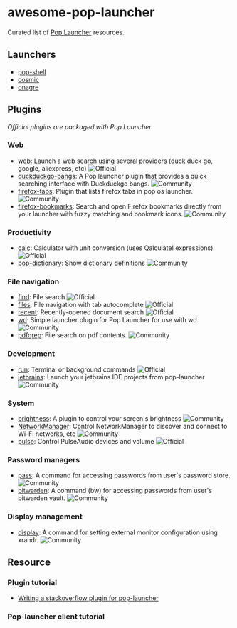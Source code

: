 # awesome-pop-launcher

Curated list of [Pop Launcher](https://github.com/pop-os/launcher) resources.

## Launchers

- [pop-shell](https://github.com/pop-os/shell/)
- [cosmic](https://github.com/pop-os/cosmic-launcher)
- [onagre](https://github.com/oknozor/onagre)

## Plugins

*Official plugins are packaged with Pop Launcher*

### Web

- [web](https://github.com/pop-os/launcher/blob/master/plugins/src/web): Launch a web search using several providers (duck duck go, google, aliexpress, etc) ![Official](https://img.shields.io/badge/-Official-blue)
- [duckduckgo-bangs](https://github.com/foo-dogsquared/pop-launcher-plugin-duckduckgo-bangs): A Pop launcher plugin that provides a quick searching interface with Duckduckgo bangs. ![Community](https://img.shields.io/badge/-Community-red)
- [firefox-tabs](https://github.com/rcastill/pop-launcher-firefox-tabs): Plugin that lists firefox tabs in pop os launcher. ![Community](https://img.shields.io/badge/-Community-red)
- [firefox-bookmarks](https://github.com/oknozor/pop-launcher-firefox-plugin): Search and open Firefox bookmarks directly from your launcher with fuzzy matching and bookmark icons. ![Community](https://img.shields.io/badge/-Community-red)
### Productivity

- [calc](https://github.com/pop-os/launcher/blob/master/plugins/src/calc): Calculator with unit conversion (uses Qalculate! expressions) ![Official](https://img.shields.io/badge/-Official-blue)
- [pop-dictionary](https://github.com/canadaduane/pop-dictionary/tree/main/launcher-plugin-define): Show dictionary definitions ![Community](https://img.shields.io/badge/-Community-red)


### File navigation

- [find](https://github.com/pop-os/launcher/blob/master/plugins/src/find): File search ![Official](https://img.shields.io/badge/-Official-blue)
- [files](https://github.com/pop-os/launcher/blob/master/plugins/src/files): File navigation with tab autocomplete ![Official](https://img.shields.io/badge/-Official-blue)
- [recent](https://github.com/pop-os/launcher/blob/master/plugins/src/recent): Recently-opened document search ![Official](https://img.shields.io/badge/-Official-blue)
- [wd](https://github.com/erauer/wd-launcher): Simple launcher plugin for Pop Launcher for use with wd. ![Community](https://img.shields.io/badge/-Community-red)
- [pdfgrep](https://github.com/W00kyz/pop-launcher-pdfgrep): File search on pdf contents. ![Community](https://img.shields.io/badge/-Community-red)

### Development

- [run](https://github.com/pop-os/launcher/blob/master/plugins/src/terminal): Terminal or background commands ![Official](https://img.shields.io/badge/-Official-blue)
- [jetbrains](https://github.com/oknozor/pop-launcher-jetbrains-plugin): Launch your jetbrains IDE projects from pop-launcher ![Community](https://img.shields.io/badge/-Community-red)

### System

- [brightness](https://github.com/lucas-dclrcq/pop-launcher-brightness-plugin): A plugin to control your screen's brightness ![Community](https://img.shields.io/badge/-Community-red)
- [NetworkManager](https://gitlab.com/jokeyrhyme/pop-launcher-plugin-networkmanager-rs): Control NetworkManager to discover and connect to Wi-Fi networks, etc ![Community](https://img.shields.io/badge/-Community-red)
- [pulse](https://github.com/pop-os/launcher/blob/master/plugins/src/pulse): Control PulseAudio devices and volume ![Official](https://img.shields.io/badge/-Official-blue)

### Password managers

- [pass](https://github.com/pbui/pop-launcher-scripts): A command for accessing passwords from user's password store. ![Community](https://img.shields.io/badge/-Community-red)
- [bitwarden](https://github.com/denogio/pop-launcher-bitwarden): A command (bw) for accessing passwords from user's bitwarden vault. ![Community](https://img.shields.io/badge/-Community-red)

### Display management

- [display](https://github.com/pbui/pop-launcher-scripts): A command for setting external monitor configuration using xrandr. ![Community](https://img.shields.io/badge/-Community-red)

## Resource

### Plugin tutorial

- [Writing a stackoverflow plugin for pop-launcher](https://oknozor.github.io/blog/write-a-pop-launcher-plugin/)

### Pop-launcher client tutorial
